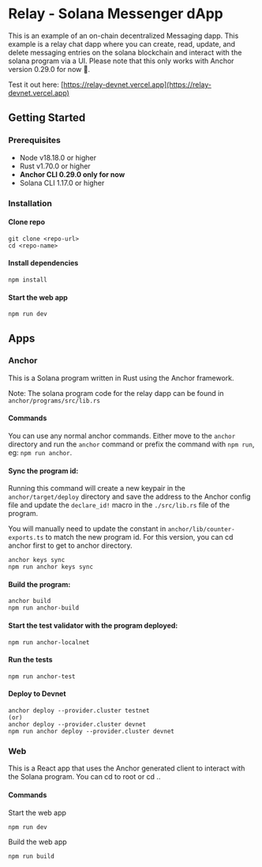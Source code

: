 # Relay - Solana Messenger dApp 
This is an example of an on-chain decentralized Messaging dapp. This example is a relay chat dapp where you can create, read, update, and delete messaging entries on the solana blockchain and interact with the solana program via a UI. Please note that this only works with Anchor version 0.29.0 for now 🥺.

Test it out here: [https://relay-devnet.vercel.app](https://relay-devnet.vercel.app)

## Getting Started

### Prerequisites

- Node v18.18.0 or higher
- Rust v1.70.0 or higher
- **Anchor CLI 0.29.0 only for now** 
- Solana CLI 1.17.0 or higher

### Installation

#### Clone repo

```shell
git clone <repo-url>
cd <repo-name>
```

#### Install dependencies

```shell
npm install
```

#### Start the web app

```
npm run dev
```

## Apps

### Anchor

This is a Solana program written in Rust using the Anchor framework.

Note: The solana program code for the relay dapp can be found in `anchor/programs/src/lib.rs`

#### Commands

You can use any normal anchor commands. Either move to the `anchor` directory and run the `anchor` command or prefix the command with `npm run`, eg: `npm run anchor`.

#### Sync the program id:

Running this command will create a new keypair in the `anchor/target/deploy` directory and save the address to the Anchor config file and update the `declare_id!` macro in the `./src/lib.rs` file of the program.

You will manually need to update the constant in `anchor/lib/counter-exports.ts` to match the new program id. For this version, you can cd anchor first to get to anchor directory.

```shell
anchor keys sync 
npm run anchor keys sync
```

#### Build the program:

```shell
anchor build
npm run anchor-build
```

#### Start the test validator with the program deployed:

```shell
npm run anchor-localnet
```

#### Run the tests

```shell
npm run anchor-test
```

#### Deploy to Devnet

```shell
anchor deploy --provider.cluster testnet
(or)
anchor deploy --provider.cluster devnet
npm run anchor deploy --provider.cluster devnet
```

### Web

This is a React app that uses the Anchor generated client to interact with the Solana program. You can cd to root or cd ..

#### Commands

Start the web app

```shell
npm run dev
```

Build the web app

```shell
npm run build
```
